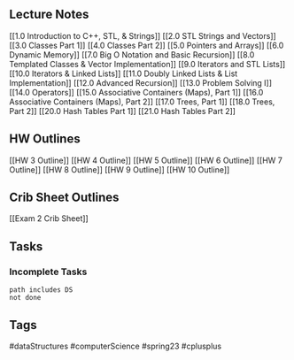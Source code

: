 ## Lecture Notes
[[1.0 Introduction to C++, STL, & Strings]]
[[2.0 STL Strings and Vectors]]
[[3.0 Classes Part 1]]
[[4.0 Classes Part 2]]
[[5.0 Pointers and Arrays]]
[[6.0 Dynamic Memory]]
[[7.0 Big O Notation and Basic Recursion]]
[[8.0 Templated Classes & Vector Implementation]]
[[9.0 Iterators and STL Lists]]
[[10.0 Iterators & Linked Lists]]
[[11.0 Doubly Linked Lists & List Implementation]]
[[12.0 Advanced Recursion]]
[[13.0 Problem Solving I]]
[[14.0 Operators]]
[[15.0 Associative Containers (Maps), Part 1]]
[[16.0 Associative Containers (Maps), Part 2]]
[[17.0 Trees, Part 1]]
[[18.0 Trees, Part 2]]
[[20.0 Hash Tables Part 1]]
[[21.0 Hash Tables Part 2]]
## HW Outlines
[[HW 3 Outline]]
[[HW 4 Outline]]
[[HW 5 Outline]]
[[HW 6 Outline]]
[[HW 7 Outline]]
[[HW 8 Outline]]
[[HW 9 Outline]]
[[HW 10 Outline]]

## Crib Sheet Outlines
[[Exam 2 Crib Sheet]]

## Tasks
### Incomplete Tasks
```tasks
path includes DS
not done
```

## Tags
#dataStructures #computerScience #spring23 #cplusplus 